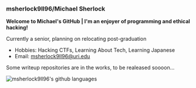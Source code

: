 ### msherlock9ll96/Michael Sherlock

**Welcome to Michael's GitHub | I'm an enjoyer of programming and ethical hacking!**

Currently a senior, planning on relocating post-graduation

- Hobbies: Hacking CTFs, Learning About Tech, Learning Japanese 
- Email: msherlock9ll96@uri.edu

Some writeup repositories are in the works, to be realeased soooon...

![msherlock9ll96's github languages](https://github-readme-stats.vercel.app/api/top-langs/?username=msherlock9ll96&layout=compact)
